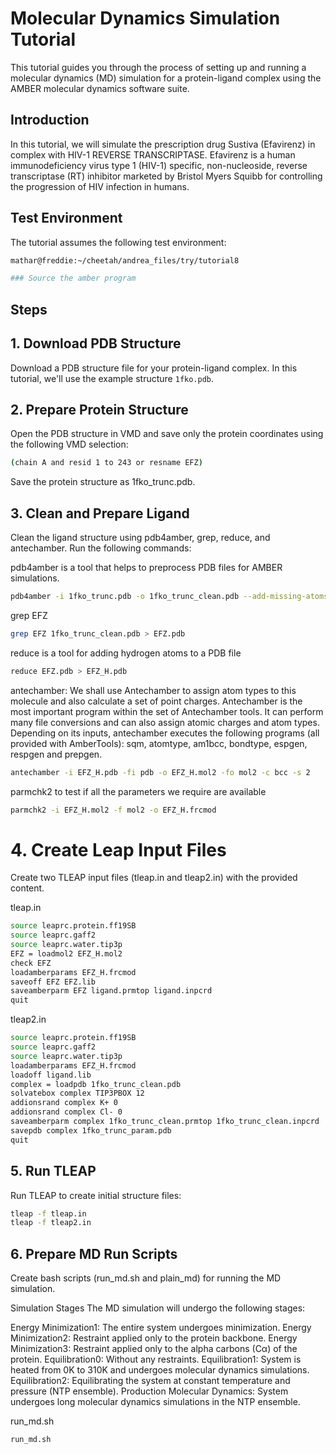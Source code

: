 # Molecular Dynamics Simulation Tutorial

This tutorial guides you through the process of setting up and running a molecular dynamics (MD) simulation for a protein-ligand complex using the AMBER molecular dynamics software suite.

## Introduction
In this tutorial, we will simulate the prescription drug Sustiva (Efavirenz) in complex with HIV-1 REVERSE TRANSCRIPTASE. Efavirenz is a human immunodeficiency virus type 1 (HIV-1) specific, non-nucleoside, reverse transcriptase (RT) inhibitor marketed by Bristol Myers Squibb for controlling the progression of HIV infection in humans.

## Test Environment
The tutorial assumes the following test environment:

```bash
mathar@freddie:~/cheetah/andrea_files/try/tutorial8 

### Source the amber program


```
## Steps

## 1. Download PDB Structure
Download a PDB structure file for your protein-ligand complex. In this tutorial, we'll use the example structure `1fko.pdb`.


## 2. Prepare Protein Structure
Open the PDB structure in VMD and save only the protein coordinates using the following VMD selection:
```bash
(chain A and resid 1 to 243 or resname EFZ)
```
Save the protein structure as 1fko_trunc.pdb.

## 3. Clean and Prepare Ligand
Clean the ligand structure using pdb4amber, grep, reduce, and antechamber. Run the following commands:

pdb4amber is a tool that helps to preprocess PDB files for AMBER simulations.
```bash
pdb4amber -i 1fko_trunc.pdb -o 1fko_trunc_clean.pdb --add-missing-atoms --no-reduce-db --most-populous
```


grep EFZ
```bash
grep EFZ 1fko_trunc_clean.pdb > EFZ.pdb
```


reduce is a tool for adding hydrogen atoms to a PDB file
```bash
reduce EFZ.pdb > EFZ_H.pdb
```
 antechamber: We shall use Antechamber to assign atom types to this molecule and also calculate a set of point charges. Antechamber is the most important program within the set of Antechamber tools. It can perform many file conversions and can also assign atomic charges and atom types. Depending on its inputs, antechamber executes the following programs (all provided with AmberTools): sqm, atomtype, am1bcc, bondtype, espgen, respgen and prepgen.
```bash
antechamber -i EFZ_H.pdb -fi pdb -o EFZ_H.mol2 -fo mol2 -c bcc -s 2
```
parmchk2 to test if all the parameters we require are available
```bash
parmchk2 -i EFZ_H.mol2 -f mol2 -o EFZ_H.frcmod
```
# 4. Create Leap Input Files
Create two TLEAP input files (tleap.in and tleap2.in) with the provided content.

tleap.in
```bash
source leaprc.protein.ff19SB
source leaprc.gaff2
source leaprc.water.tip3p
EFZ = loadmol2 EFZ_H.mol2
check EFZ
loadamberparams EFZ_H.frcmod
saveoff EFZ EFZ.lib
saveamberparm EFZ ligand.prmtop ligand.inpcrd
quit
```
tleap2.in
```bash
source leaprc.protein.ff19SB
source leaprc.gaff2
source leaprc.water.tip3p
loadamberparams EFZ_H.frcmod
loadoff ligand.lib
complex = loadpdb 1fko_trunc_clean.pdb
solvatebox complex TIP3PBOX 12
addionsrand complex K+ 0
addionsrand complex Cl- 0
saveamberparm complex 1fko_trunc_clean.prmtop 1fko_trunc_clean.inpcrd
savepdb complex 1fko_trunc_param.pdb
quit
```
## 5. Run TLEAP
Run TLEAP to create initial structure files:
```bash
tleap -f tleap.in
tleap -f tleap2.in
```
## 6. Prepare MD Run Scripts
Create bash scripts (run_md.sh and plain_md) for running the MD simulation.

Simulation Stages
The MD simulation will undergo the following stages:

Energy Minimization1: The entire system undergoes minimization.
Energy Minimization2: Restraint applied only to the protein backbone.
Energy Minimization3: Restraint applied only to the alpha carbons (Cα) of the protein.
Equilibration0: Without any restraints.
Equilibration1: System is heated from 0K to 310K and undergoes molecular dynamics simulations.
Equilibration2: Equilibrating the system at constant temperature and pressure (NTP ensemble).
Production Molecular Dynamics: System undergoes long molecular dynamics simulations in the NTP ensemble.


run_md.sh
```bash 
run_md.sh
```










